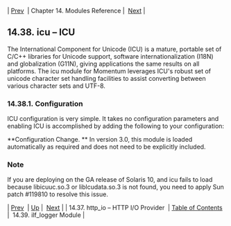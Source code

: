 | [Prev](modules.httpio)  | Chapter 14. Modules Reference |  [Next](modules.ilf_logger.php) |

## 14.38. icu – ICU

<a class="indexterm" name="idp20092640"></a>

The International Component for Unicode (ICU) is a mature, portable set of C/C++ libraries for Unicode support, software internationalization (I18N) and globalization (G11N), giving applications the same results on all platforms. The icu module for Momentum leverages ICU's robust set of unicode character set handling facilities to assist converting between various character sets and UTF-8.

### 14.38.1. Configuration

ICU configuration is very simple. It takes no configuration parameters and enabling ICU is accomplished by adding the following to your configuration:

**Configuration Change. ** In version 3.0, this module is loaded automatically as required and does not need to be explicitly included.

### Note

If you are deploying on the GA release of Solaris 10, and icu fails to load because libicuuc.so.3 or liblcudata.so.3 is not found, you need to apply Sun patch #119810 to resolve this issue.

| [Prev](modules.httpio)  | [Up](modules.php) |  [Next](modules.ilf_logger.php) |
| 14.37. http_io – HTTP I/O Provider  | [Table of Contents](index) |  14.39. ilf_logger Module |

